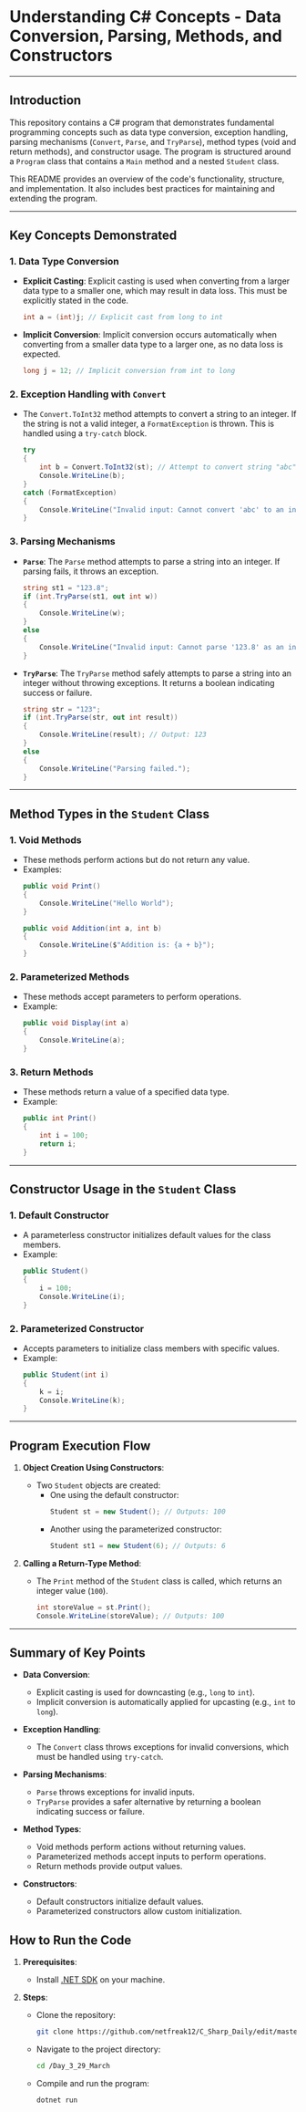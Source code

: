 # Understanding C# Concepts - Data Conversion, Parsing, Methods, and Constructors

---

## **Introduction**
This repository contains a C# program that demonstrates fundamental programming concepts such as data type conversion, exception handling, parsing mechanisms (`Convert`, `Parse`, and `TryParse`), method types (void and return methods), and constructor usage. The program is structured around a `Program` class that contains a `Main` method and a nested `Student` class.

This README provides an overview of the code's functionality, structure, and implementation. It also includes best practices for maintaining and extending the program.

---

## **Key Concepts Demonstrated**

### 1. **Data Type Conversion**
   - **Explicit Casting**:
     Explicit casting is used when converting from a larger data type to a smaller one, which may result in data loss. This must be explicitly stated in the code.
     ```csharp
     int a = (int)j; // Explicit cast from long to int
     ```

   - **Implicit Conversion**:
     Implicit conversion occurs automatically when converting from a smaller data type to a larger one, as no data loss is expected.
     ```csharp
     long j = 12; // Implicit conversion from int to long
     ```

### 2. **Exception Handling with `Convert`**
   - The `Convert.ToInt32` method attempts to convert a string to an integer. If the string is not a valid integer, a `FormatException` is thrown. This is handled using a `try-catch` block.
     ```csharp
     try
     {
         int b = Convert.ToInt32(st); // Attempt to convert string "abc" to int
         Console.WriteLine(b);
     }
     catch (FormatException)
     {
         Console.WriteLine("Invalid input: Cannot convert 'abc' to an integer.");
     }
     ```

### 3. **Parsing Mechanisms**
   - **`Parse`**:
     The `Parse` method attempts to parse a string into an integer. If parsing fails, it throws an exception.
     ```csharp
     string st1 = "123.8";
     if (int.TryParse(st1, out int w))
     {
         Console.WriteLine(w);
     }
     else
     {
         Console.WriteLine("Invalid input: Cannot parse '123.8' as an integer.");
     }
     ```

   - **`TryParse`**:
     The `TryParse` method safely attempts to parse a string into an integer without throwing exceptions. It returns a boolean indicating success or failure.
     ```csharp
     string str = "123";
     if (int.TryParse(str, out int result))
     {
         Console.WriteLine(result); // Output: 123
     }
     else
     {
         Console.WriteLine("Parsing failed.");
     }
     ```

---

## **Method Types in the `Student` Class**

### 1. **Void Methods**
   - These methods perform actions but do not return any value.
   - Examples:
     ```csharp
     public void Print()
     {
         Console.WriteLine("Hello World");
     }

     public void Addition(int a, int b)
     {
         Console.WriteLine($"Addition is: {a + b}");
     }
     ```

### 2. **Parameterized Methods**
   - These methods accept parameters to perform operations.
   - Example:
     ```csharp
     public void Display(int a)
     {
         Console.WriteLine(a);
     }
     ```

### 3. **Return Methods**
   - These methods return a value of a specified data type.
   - Example:
     ```csharp
     public int Print()
     {
         int i = 100;
         return i;
     }
     ```

---

## **Constructor Usage in the `Student` Class**

### 1. **Default Constructor**
   - A parameterless constructor initializes default values for the class members.
   - Example:
     ```csharp
     public Student()
     {
         i = 100;
         Console.WriteLine(i);
     }
     ```

### 2. **Parameterized Constructor**
   - Accepts parameters to initialize class members with specific values.
   - Example:
     ```csharp
     public Student(int i)
     {
         k = i;
         Console.WriteLine(k);
     }
     ```

---

## **Program Execution Flow**

1. **Object Creation Using Constructors**:
   - Two `Student` objects are created:
     - One using the default constructor:
       ```csharp
       Student st = new Student(); // Outputs: 100
       ```
     - Another using the parameterized constructor:
       ```csharp
       Student st1 = new Student(6); // Outputs: 6
       ```

2. **Calling a Return-Type Method**:
   - The `Print` method of the `Student` class is called, which returns an integer value (`100`).
     ```csharp
     int storeValue = st.Print();
     Console.WriteLine(storeValue); // Outputs: 100
     ```

---

## **Summary of Key Points**

- **Data Conversion**:
  - Explicit casting is used for downcasting (e.g., `long` to `int`).
  - Implicit conversion is automatically applied for upcasting (e.g., `int` to `long`).

- **Exception Handling**:
  - The `Convert` class throws exceptions for invalid conversions, which must be handled using `try-catch`.

- **Parsing Mechanisms**:
  - `Parse` throws exceptions for invalid inputs.
  - `TryParse` provides a safer alternative by returning a boolean indicating success or failure.

- **Method Types**:
  - Void methods perform actions without returning values.
  - Parameterized methods accept inputs to perform operations.
  - Return methods provide output values.

- **Constructors**:
  - Default constructors initialize default values.
  - Parameterized constructors allow custom initialization.



## **How to Run the Code**

1. **Prerequisites**:
   - Install [.NET SDK](https://dotnet.microsoft.com/download) on your machine.

2. **Steps**:
   - Clone the repository:
     ```bash
     git clone https://github.com/netfreak12/C_Sharp_Daily/edit/master/Day_3_29_March/
     ```
   - Navigate to the project directory:
     ```bash
     cd /Day_3_29_March
     ```
   - Compile and run the program:
     ```bash
     dotnet run
     ```


